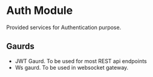 # Auth Module
Provided services for Authentication purpose.

## Gaurds
+ JWT Gaurd. To be used for most REST api endpoints
+ Ws gaurd. To be used in websocket gateway.
